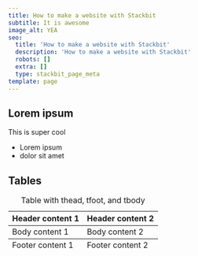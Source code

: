```yaml
---
title: How to make a website with Stackbit
subtitle: It is awesome
image_alt: YEA
seo:
  title: 'How to make a website with Stackbit'
  description: 'How to make a website with Stackbit'
  robots: []
  extra: []
  type: stackbit_page_meta
template: page
---
```

## Lorem ipsum

This is super cool

- Lorem ipsum
- dolor sit amet


## Tables

<table>
    <caption>Table with thead, tfoot, and tbody</caption>
  <thead>
    <tr>
      <th>Header content 1</th>
      <th>Header content 2</th>
    </tr>
  </thead>
  <tbody>
    <tr>
      <td>Body content 1</td>
      <td>Body content 2</td>
    </tr>
  </tbody>
  <tfoot>
    <tr>
      <td>Footer content 1</td>
      <td>Footer content 2</td>
    </tr>
  </tfoot>
</table>

